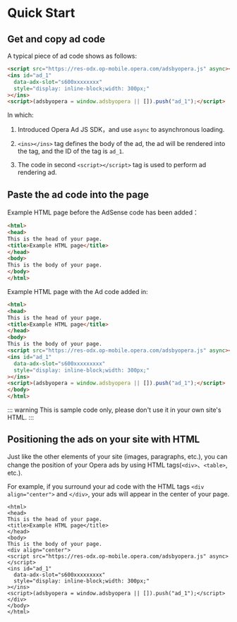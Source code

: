 # Quick Start

## Get and copy ad code

A typical piece of ad code shows as follows:

``` html
<script src="https://res-odx.op-mobile.opera.com/adsbyopera.js" async></script>
<ins id="ad_1"
  data-adx-slot="s600xxxxxxxx"
  style="display: inline-block;width: 300px;"
></ins>
<script>(adsbyopera = window.adsbyopera || []).push("ad_1");</script>
```

In which:

1. Introduced Opera Ad JS SDK，and use ```async``` to asynchronous loading.

2. ```<ins></ins>``` tag defines the body of the ad, the ad will be rendered into the tag, and the ID of the tag is ```ad_1```.

3. The code in second ```<script></script>``` tag is used to perform ad rendering ad.

## Paste the ad code into the page

Example HTML page before the AdSense code has been added：

``` html
<html>
<head>
This is the head of your page.
<title>Example HTML page</title>
</head>
<body>
This is the body of your page.
</body>
</html>
```

Example HTML page with the Ad code added in:

``` html
<html>
<head>
This is the head of your page.
<title>Example HTML page</title>
</head>
<body>
This is the body of your page.
<script src="https://res-odx.op-mobile.opera.com/adsbyopera.js" async></script>
<ins id="ad_1"
  data-adx-slot="s600xxxxxxxxx"
  style="display: inline-block;width: 300px;"
></ins>
<script>(adsbyopera = window.adsbyopera || []).push("ad_1");</script>
</body>
</html>
```

::: warning
This is sample code only, please don't use it in your own site's HTML.
:::

## Positioning the ads on your site with HTML

Just like the other elements of your site (images, paragraphs, etc.), you can change the position of your Opera ads by using HTML tags(```<div>```、```<table>```, etc.).

For example, if you surround your ad code with the HTML tags ```<div align="center">``` and ```</div>```, your ads will appear in the center of your page.

``` html{8,15}
<html>
<head>
This is the head of your page.
<title>Example HTML page</title>
</head>
<body>
This is the body of your page.
<div align="center">
<script src="https://res-odx.op-mobile.opera.com/adsbyopera.js" async></script>
<ins id="ad_1"
  data-adx-slot="s600xxxxxxxxx"
  style="display: inline-block;width: 300px;"
></ins>
<script>(adsbyopera = window.adsbyopera || []).push("ad_1");</script>
</div>
</body>
</html>
```
